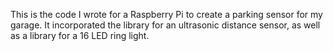 This is the code I wrote for a Raspberry Pi to create a parking sensor for my garage. It incorporated the library for an ultrasonic distance sensor, as well as a library for a 16 LED ring light.
